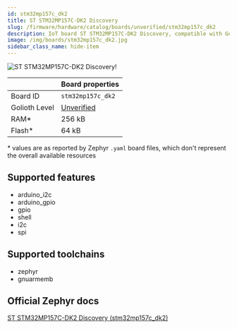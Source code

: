 ```yaml
---
id: stm32mp157c_dk2
title: ST STM32MP157C-DK2 Discovery
slug: /firmware/hardware/catalog/boards/unverified/stm32mp157c_dk2
description: IoT board ST STM32MP157C-DK2 Discovery, compatible with Golioth at unverified level.
image: /img/boards/stm32mp157c_dk2.jpg
sidebar_class_name: hide-item
---
```


[//]: # (This is an auto-generated file, do not edit! Changes to it will be lost upon re-generation)

![ST STM32MP157C-DK2 Discovery!](/img/boards/stm32mp157c_dk2.jpg "ST STM32MP157C-DK2 Discovery")

|                | Board properties     |
| -------------  | -------------------- |
| Board ID       | `stm32mp157c_dk2` |
| Golioth Level  | [Unverified](/firmware/hardware#unverified-boards) |
| RAM*           | 256 kB |
| Flash*         | 64 kB |

\* values are as reported by Zephyr `.yaml` board files, which don't represent the overall available resources



## Supported features

* arduino_i2c
* arduino_gpio
* gpio
* shell
* i2c
* spi

## Supported toolchains

* zephyr
* gnuarmemb

## Official Zephyr docs

[ST STM32MP157C-DK2 Discovery (stm32mp157c_dk2)](https://docs.zephyrproject.org/latest/boards/st/stm32mp157c_dk2/doc/index.html)
